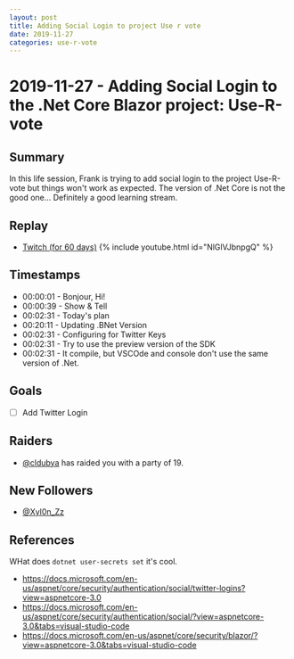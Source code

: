 ```yaml
---
layout: post
title: Adding Social Login to project Use r vote
date: 2019-11-27
categories: use-r-vote
---
```



# 2019-11-27 - Adding Social Login to the .Net Core Blazor project: Use-R-vote 

## Summary

In this life session, Frank is trying to add social login to the project Use-R-vote but things won't work as expected. The version of .Net Core is not the good one... Definitely a good learning stream. 

## Replay


- [Twitch (for 60 days)](https://www.twitch.tv/videos/514099577)
{% include youtube.html id="NlGlVJbnpgQ" %}
<br/><!--more-->


## Timestamps


- 00:00:01 - Bonjour, Hi!
- 00:00:39 - Show & Tell
- 00:02:31 - Today's plan
- 00:20:11 - Updating .BNet Version
- 00:02:31 - Configuring for Twitter Keys
- 00:02:31 - Try to use the preview version of the SDK
- 00:02:31 - It compile, but VSCOde and console don't use the same version of .Net.



Goals
-----

- [ ] Add Twitter Login


Raiders
---------------

- [@cldubya](https://www.twitch.tv/cldubya) has raided you with a party of 19.



New Followers
-------------

- [@Xyl0n_Zz](https://www.twitch.tv/Xyl0n_Zz)



References
----------

WHat does `dotnet user-secrets set` it's cool. 

- https://docs.microsoft.com/en-us/aspnet/core/security/authentication/social/twitter-logins?view=aspnetcore-3.0
- https://docs.microsoft.com/en-us/aspnet/core/security/authentication/social/?view=aspnetcore-3.0&tabs=visual-studio-code
- https://docs.microsoft.com/en-us/aspnet/core/security/blazor/?view=aspnetcore-3.0&tabs=visual-studio-code
